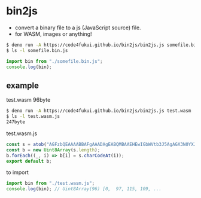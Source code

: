 # bin2js
 
- convert a binary file to a js (JavaScript source) file.
- for WASM, images or anything!

```sh
$ deno run -A https://code4fukui.github.io/bin2js/bin2js.js somefile.bin
$ ls -l somefile.bin.js
```

```JavaScript
import bin from "./somefile.bin.js";
console.log(bin);
```

## example

test.wasm 96byte
```sh
$ deno run -A https://code4fukui.github.io/bin2js/bin2js.js test.wasm
$ ls -l test.wasm.js
247byte
```

test.wasm.js
```JavaScript
const s = atob("AGFzbQEAAAABBAFgAAADAgEABQMBAAEHEwIGbWVtb3J5AgAGX3N0YXJ0AAAKMgEwAQJ/QQAhAEEBIQECQANAQQEgAUHkAEhrDQEgACABaiEAIAFBAWohAQwACwsgAA8L");
const b = new Uint8Array(s.length);
b.forEach((_, i) => b[i] = s.charCodeAt(i));
export default b;
```

to import
```JavaScript
import bin from "./test.wasm.js";
console.log(bin); // Uint8Array(96) [0,  97, 115, 109, ...
```
